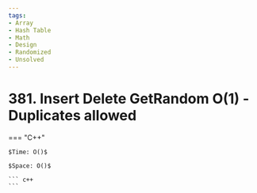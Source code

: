 ```yaml
---
tags:
- Array
- Hash Table
- Math
- Design
- Randomized
- Unsolved
---
```



# 381. Insert Delete GetRandom O(1) - Duplicates allowed

=== "C++"

    $Time: O()$

    $Space: O()$

    ``` c++
    ```